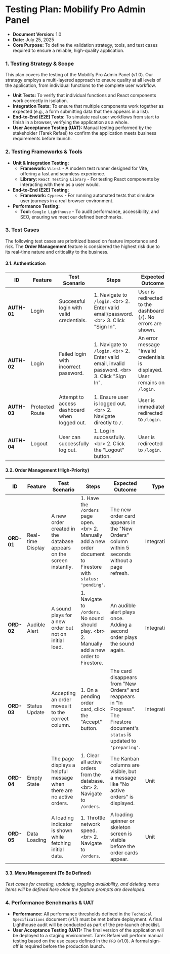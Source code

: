 # **Testing Plan: Mobilify Pro Admin Panel**

- **Document Version:** 1.0
- **Date:** July 25, 2025
- **Core Purpose:** To define the validation strategy, tools, and test cases required to ensure a reliable, high-quality application.

### **1\. Testing Strategy & Scope**

This plan covers the testing of the Mobilify Pro Admin Panel (v1.0). Our strategy employs a multi-layered approach to ensure quality at all levels of the application, from individual functions to the complete user workflow.

- **Unit Tests:** To verify that individual functions and React components work correctly in isolation.
- **Integration Tests:** To ensure that multiple components work together as expected (e.g., a form submitting data that then appears in a list).
- **End-to-End (E2E) Tests:** To simulate real user workflows from start to finish in a browser, verifying the application as a whole.
- **User Acceptance Testing (UAT):** Manual testing performed by the stakeholder (Tarek Refaei) to confirm the application meets business requirements before launch.

### **2\. Testing Frameworks & Tools**

- **Unit & Integration Testing:**
  - **Framework:** `Vitest` \- A modern test runner designed for Vite, offering a fast and seamless experience.
  - **Library:** `React Testing Library` \- For testing React components by interacting with them as a user would.
- **End-to-End (E2E) Testing:**
  - **Framework:** `Cypress` \- For running automated tests that simulate user journeys in a real browser environment.
- **Performance Testing:**
  - **Tool:** `Google Lighthouse` \- To audit performance, accessibility, and SEO, ensuring we meet our defined benchmarks.

### **3\. Test Cases**

The following test cases are prioritized based on feature importance and risk. The **Order Management** feature is considered the highest risk due to its real-time nature and criticality to the business.

#### **3.1. Authentication**

| ID          | Feature         | Test Scenario                                | Steps                                                                                                 | Expected Outcome                                                               | Type |
| ----------- | --------------- | -------------------------------------------- | ----------------------------------------------------------------------------------------------------- | ------------------------------------------------------------------------------ | ---- |
| **AUTH-01** | Login           | Successful login with valid credentials.     | 1\. Navigate to `/login`. \<br\> 2\. Enter valid email/password. \<br\> 3\. Click "Sign In".          | User is redirected to the dashboard (`/`). No errors are shown.                | E2E  |
| **AUTH-02** | Login           | Failed login with incorrect password.        | 1\. Navigate to `/login`. \<br\> 2\. Enter valid email, invalid password. \<br\> 3\. Click "Sign In". | An error message "Invalid credentials" is displayed. User remains on `/login`. | E2E  |
| **AUTH-03** | Protected Route | Attempt to access dashboard when logged out. | 1\. Ensure user is logged out. \<br\> 2\. Navigate directly to `/`.                                   | User is immediately redirected to `/login`.                                    | E2E  |
| **AUTH-04** | Logout          | User can successfully log out.               | 1\. Log in successfully. \<br\> 2\. Click the "Logout" button.                                        | User is redirected to `/login`.                                                | E2E  |

#### **3.2. Order Management (High-Priority)**

| ID         | Feature           | Test Scenario                                                        | Steps                                                                                                                 | Expected Outcome                                                                                                                     | Type        |
| ---------- | ----------------- | -------------------------------------------------------------------- | --------------------------------------------------------------------------------------------------------------------- | ------------------------------------------------------------------------------------------------------------------------------------ | ----------- |
| **ORD-01** | Real-time Display | A new order created in the database appears on the screen instantly. | 1\. Have the `/orders` page open. \<br\> 2\. Manually add a new order document to Firestore with `status: 'pending'`. | The new order card appears in the "New Orders" column within 5 seconds without a page refresh.                                       | Integration |
| **ORD-02** | Audible Alert     | A sound plays for a new order but not on initial load.               | 1\. Navigate to `/orders`. No sound should play. \<br\> 2\. Manually add a new order to Firestore.                    | An audible alert plays once. Adding a second order plays the sound again.                                                            | Integration |
| **ORD-03** | Status Update     | Accepting an order moves it to the correct column.                   | 1\. On a pending order card, click the "Accept" button.                                                               | The card disappears from "New Orders" and reappears in "In Progress". The Firestore document's `status` is updated to `'preparing'`. | Integration |
| **ORD-04** | Empty State       | The page displays a helpful message when there are no active orders. | 1\. Clear all active orders from the database. \<br\> 2\. Navigate to `/orders`.                                      | The Kanban columns are visible, but a message like "No active orders" is displayed.                                                  | Unit        |
| **ORD-05** | Data Loading      | A loading indicator is shown while fetching initial data.            | 1\. Throttle network speed. \<br\> 2\. Navigate to `/orders`.                                                         | A loading spinner or skeleton screen is visible before the order cards appear.                                                       | Unit        |

#### **3.3. Menu Management (To Be Defined)**

_Test cases for creating, updating, toggling availability, and deleting menu items will be defined here once the feature prompts are developed._

### **4\. Performance Benchmarks & UAT**

- **Performance:** All performance thresholds defined in the `Technical Specifications` document (v1.1) must be met before deployment. A final Lighthouse audit will be conducted as part of the pre-launch checklist.
- **User Acceptance Testing (UAT):** The final version of the application will be deployed to a staging environment. Tarek Refaei will perform manual testing based on the use cases defined in the `PRD` (v1.0). A formal sign-off is required before the production launch.
